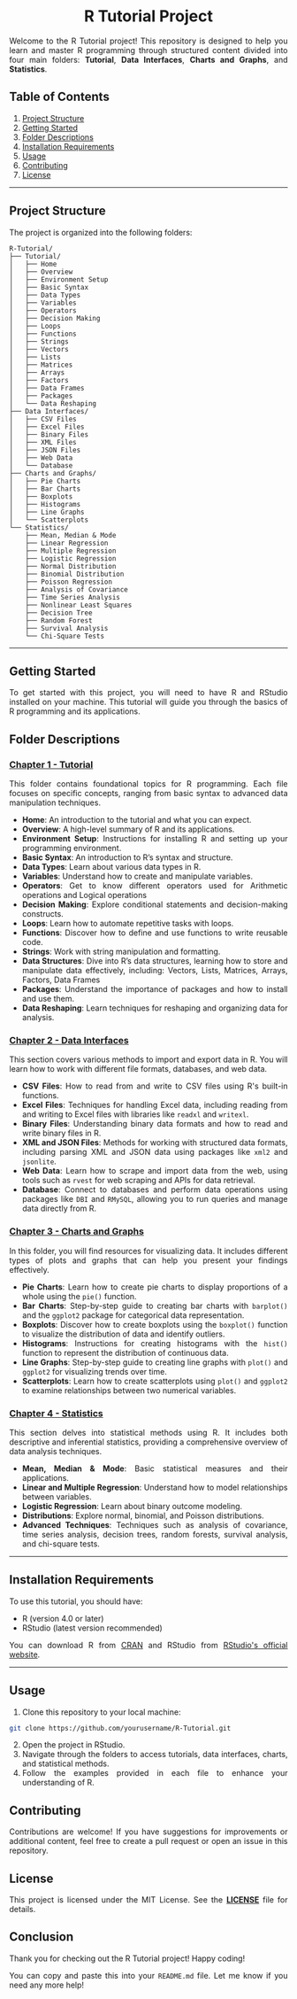 <div align='justify'>

# <div align='center'>R Tutorial Project</div>

Welcome to the R Tutorial project! This repository is designed to help you learn and master R programming through structured content divided into four main folders: **Tutorial**, **Data Interfaces**, **Charts and Graphs**, and **Statistics**.

## Table of Contents

1. [Project Structure](#project-structure)
2. [Getting Started](#getting-started)
3. [Folder Descriptions](#folder-descriptions)
4. [Installation Requirements](#installation-requirements)
5. [Usage](#usage)
6. [Contributing](#contributing)
7. [License](#license)

---

## Project Structure

The project is organized into the following folders:

```
R-Tutorial/
├── Tutorial/
│   ├── Home
│   ├── Overview
│   ├── Environment Setup
│   ├── Basic Syntax
│   ├── Data Types
│   ├── Variables
│   ├── Operators
│   ├── Decision Making
│   ├── Loops
│   ├── Functions
│   ├── Strings
│   ├── Vectors
│   ├── Lists
│   ├── Matrices
│   ├── Arrays
│   ├── Factors
│   ├── Data Frames
│   ├── Packages
│   └── Data Reshaping
├── Data Interfaces/
│   ├── CSV Files
│   ├── Excel Files
│   ├── Binary Files
│   ├── XML Files
│   ├── JSON Files
│   ├── Web Data
│   └── Database
├── Charts and Graphs/
│   ├── Pie Charts
│   ├── Bar Charts
│   ├── Boxplots
│   ├── Histograms
│   ├── Line Graphs
│   └── Scatterplots
└── Statistics/
    ├── Mean, Median & Mode
    ├── Linear Regression
    ├── Multiple Regression
    ├── Logistic Regression
    ├── Normal Distribution
    ├── Binomial Distribution
    ├── Poisson Regression
    ├── Analysis of Covariance
    ├── Time Series Analysis
    ├── Nonlinear Least Squares
    ├── Decision Tree
    ├── Random Forest
    ├── Survival Analysis
    └── Chi-Square Tests
```

---

## Getting Started

To get started with this project, you will need to have R and RStudio installed on your machine. This tutorial will guide you through the basics of R programming and its applications.

## Folder Descriptions

### <a href='https://github.com/NhanPhamThanh-IT/R-Tutorial/tree/main/Tutorial'>Chapter 1 - Tutorial</a>
This folder contains foundational topics for R programming. Each file focuses on specific concepts, ranging from basic syntax to advanced data manipulation techniques.

- **Home**: An introduction to the tutorial and what you can expect.
- **Overview**: A high-level summary of R and its applications.
- **Environment Setup**: Instructions for installing R and setting up your programming environment.
- **Basic Syntax**: An introduction to R’s syntax and structure.
- **Data Types**: Learn about various data types in R.
- **Variables**: Understand how to create and manipulate variables.
- **Operators**: Get to know different operators used for Arithmetic operations and Logical operations
- **Decision Making**: Explore conditional statements and decision-making constructs.
- **Loops**: Learn how to automate repetitive tasks with loops.
- **Functions**: Discover how to define and use functions to write reusable code.
- **Strings**: Work with string manipulation and formatting.
- **Data Structures**: Dive into R’s data structures, learning how to store and manipulate data effectively, including: Vectors, Lists, Matrices, Arrays, Factors, Data Frames
- **Packages**: Understand the importance of packages and how to install and use them.
- **Data Reshaping**: Learn techniques for reshaping and organizing data for analysis.

### <a href='https://github.com/NhanPhamThanh-IT/R-Tutorial/tree/main/DataInterfaces'>Chapter 2 - Data Interfaces</a>
This section covers various methods to import and export data in R. You will learn how to work with different file formats, databases, and web data.

- **CSV Files**: How to read from and write to CSV files using R's built-in functions.
- **Excel Files**: Techniques for handling Excel data, including reading from and writing to Excel files with libraries like `readxl` and `writexl`.
- **Binary Files**: Understanding binary data formats and how to read and write binary files in R.
- **XML and JSON Files**: Methods for working with structured data formats, including parsing XML and JSON data using packages like `xml2` and `jsonlite`.
- **Web Data**: Learn how to scrape and import data from the web, using tools such as `rvest` for web scraping and APIs for data retrieval.
- **Database**: Connect to databases and perform data operations using packages like `DBI` and `RMySQL`, allowing you to run queries and manage data directly from R.

### <a href='https://github.com/NhanPhamThanh-IT/R-Tutorial/tree/main/ChartsAndGraphs'>Chapter 3 - Charts and Graphs</a>
In this folder, you will find resources for visualizing data. It includes different types of plots and graphs that can help you present your findings effectively.

- **Pie Charts**: Learn how to create pie charts to display proportions of a whole using the `pie()` function.
- **Bar Charts**: Step-by-step guide to creating bar charts with `barplot()` and the `ggplot2` package for categorical data representation.
- **Boxplots**: Discover how to create boxplots using the `boxplot()` function to visualize the distribution of data and identify outliers.
- **Histograms**: Instructions for creating histograms with the `hist()` function to represent the distribution of continuous data.
- **Line Graphs**: Step-by-step guide to creating line graphs with `plot()` and `ggplot2` for visualizing trends over time.
- **Scatterplots**: Learn how to create scatterplots using `plot()` and `ggplot2` to examine relationships between two numerical variables.

### <a href='https://github.com/NhanPhamThanh-IT/R-Tutorial/tree/main/Statistics'>Chapter 4 - Statistics</a>
This section delves into statistical methods using R. It includes both descriptive and inferential statistics, providing a comprehensive overview of data analysis techniques.

- **Mean, Median & Mode**: Basic statistical measures and their applications.
- **Linear and Multiple Regression**: Understand how to model relationships between variables.
- **Logistic Regression**: Learn about binary outcome modeling.
- **Distributions**: Explore normal, binomial, and Poisson distributions.  
- **Advanced Techniques**: Techniques such as analysis of covariance, time series analysis, decision trees, random forests, survival analysis, and chi-square tests.


---

## Installation Requirements

To use this tutorial, you should have:

- R (version 4.0 or later)
- RStudio (latest version recommended)

You can download R from [CRAN](https://cran.r-project.org/) and RStudio from [RStudio's official website](https://www.rstudio.com/).

---

## Usage

1. Clone this repository to your local machine:
  ```bash
  git clone https://github.com/yourusername/R-Tutorial.git
  ```

2. Open the project in RStudio.
3. Navigate through the folders to access tutorials, data interfaces, charts, and statistical methods.
4. Follow the examples provided in each file to enhance your understanding of R.

## Contributing

Contributions are welcome! If you have suggestions for improvements or additional content, feel free to create a pull request or open an issue in this repository.

## License

This project is licensed under the MIT License. See the <a href=''><strong>LICENSE</strong></a> file for details.

## Conclusion

Thank you for checking out the R Tutorial project! Happy coding!

You can copy and paste this into your `README.md` file. Let me know if you need any more help!

</div>
